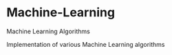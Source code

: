 # Machine-Learning
Machine Learning Algorithms

Implementation of various Machine Learning algorithms
